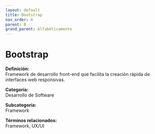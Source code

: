 ```yaml
---
layout: default
title: Bootstrap
nav_order: 8
parent: B
grand_parent: Alfabéticamente
---
```


# Bootstrap

**Definición:**  
Framework de desarrollo front-end que facilita la creación rápida de interfaces web responsivas.

**Categoría:**  
Desarrollo de Software  

**Subcategoría:**  
Framework

**Términos relacionados:**  
Framework, UX/UI
